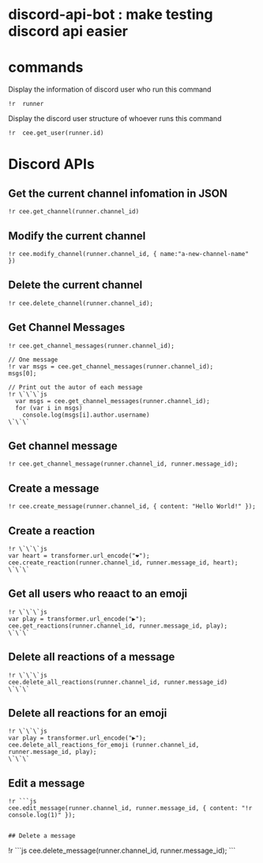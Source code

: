 # discord-api-bot : make testing discord api easier

# commands

Display the information of discord user who run this command
```
!r  runner
```

Display the discord user structure of whoever runs this command
```
!r  cee.get_user(runner.id)
```

# Discord APIs

## Get the current channel infomation in JSON

```
!r cee.get_channel(runner.channel_id)
```

## Modify the current channel

```
!r cee.modify_channel(runner.channel_id, { name:"a-new-channel-name" })
```

## Delete the current channel

```
!r cee.delete_channel(runner.channel_id);
```

## Get Channel Messages

```
!r cee.get_channel_messages(runner.channel_id);
```

```
// One message
!r var msgs = cee.get_channel_messages(runner.channel_id);
msgs[0];
```

```
// Print out the autor of each message
!r \`\`\`js
  var msgs = cee.get_channel_messages(runner.channel_id);
  for (var i in msgs)
    console.log(msgs[i].author.username)
\`\`\`
```

## Get channel message
```
!r cee.get_channel_message(runner.channel_id, runner.message_id);
```

## Create a message
```
!r cee.create_message(runner.channel_id, { content: "Hello World!" });
```

## Create a reaction
```
!r \`\`\`js
var heart = transformer.url_encode("❤️");
cee.create_reaction(runner.channel_id, runner.message_id, heart);
\`\`\`
```


## Get all users who reaact to an emoji
```
!r \`\`\`js
var play = transformer.url_encode("▶️");
cee.get_reactions(runner.channel_id, runner.message_id, play);
\`\`\`
```

## Delete all reactions of a message
```
!r \`\`\`js
cee.delete_all_reactions(runner.channel_id, runner.message_id)
\`\`\`
```

## Delete all reactions for an emoji
```
!r \`\`\`js
var play = transformer.url_encode("▶️");
cee.delete_all_reactions_for_emoji (runner.channel_id, runner.message_id, play);
\`\`\`
```

## Edit a message
``` 
!r ```js
cee.edit_message(runner.channel_id, runner.message_id, { content: "!r console.log(1)" });
```

```

## Delete a message
```
!r \`\`\`js
cee.delete_message(runner.channel_id, runner.message_id);
\`\`\`
```